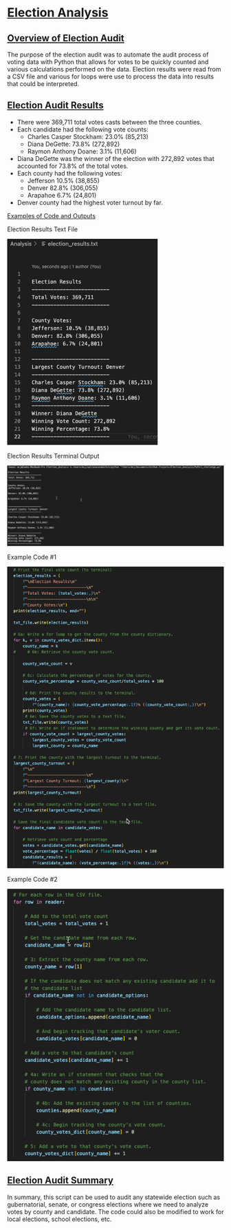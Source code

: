 # <u>Election Analysis</u>

## <u>Overview of Election Audit</u>

The purpose of the election audit was to automate the audit process of voting data with Python that allows for votes to be quickly counted and various calculations performed on the data.  Election results were read from a CSV file and various for loops were use to process the data into results that could be interpreted. 

## <u>Election Audit Results</u>
- There were 369,711 total votes casts between the three counties.
- Each candidate had the following vote counts:
  - Charles Casper Stockham: 23.0% (85,213)
  - Diana DeGette:  73.8% (272,892)
  - Raymon Anthony Doane:  3.1% (11,606)
- Diana DeGette was the winner of the election with 272,892 votes that accounted for 73.8% of the total votes.
- Each county had the following votes:
  - Jefferson 10.5% (38,855)
  - Denver 82.8% (306,055)
  - Arapahoe 6.7% (24,801)
- Denver county had the highest voter turnout by far.

<u>Examples of Code and Outputs</u>

Election Results Text File

![Election Results File Snapshot](https://github.com/cadejackson/Election_Analysis/blob/main/Resources/Election%20Results%20TXT%20Snapshot.png) 

Election Results Terminal Output

![Election Results Terminal Output Snapshot](https://github.com/cadejackson/Election_Analysis/blob/main/Resources/Terminal%20Outptut%20Spanshot.png)

Example Code #1

![Example Code 1](https://github.com/cadejackson/Election_Analysis/blob/main/Resources/Example%20Code%201.png)

Example Code #2

![Example Code 2](https://github.com/cadejackson/Election_Analysis/blob/main/Resources/Example%20Code%202.png)



## <u>Election Audit Summary</u>
In summary, this script can be used to audit any statewide election such as gubernatorial, senate, or congress elections where we need to analyze votes by county and candidate.  The code could also be modified to work for local elections, school elections, etc.
